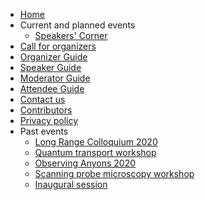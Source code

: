 * [Home](/)
* Current and planned events
    <!-- * [Long Range Colloquium](long_range_colloquium.md) -->
    * [Speakers' Corner](speakers-corner.md)
    <!-- * [Workshop: Quantum Oscillations in insulators](quantum-oscillations-insulators.md) -->
* [Call for organizers](announcement.md)
* [Organizer Guide](organizerguide.md)
* [Speaker Guide](speakerguide.md)
* [Moderator Guide](moderatorguide.md)
* [Attendee Guide](attendeeguide.md)
* [Contact us](contact.md)
* [Contributors](whoweare.md)
* [Privacy policy](privacy_policy.md)
* Past events
   * [Long Range Colloquium 2020](long_range_colloquium-2020.md)
   * [Quantum transport workshop](quantum-transport-workshop.md)
   * [Observing Anyons 2020](Observing_Anyons_2020.md)
   * [Scanning probe microscopy workshop](SPM_workshop.md)
   * [Inaugural session](inauguralsession.md)
